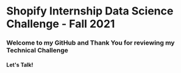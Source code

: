 # Shopify Internship Data Science Challenge - Fall 2021

### Welcome to my GitHub and Thank You for reviewing my Technical Challenge

#### Let's Talk! 
